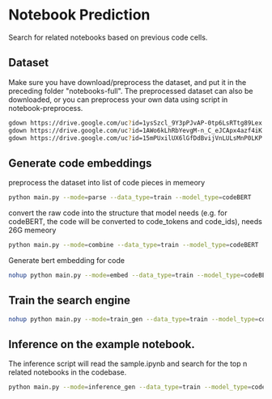 # Notebook Prediction
Search for related notebooks based on previous code cells. 
## Dataset
Make sure you have download/preprocess the dataset, and put it in the preceding folder "notebooks-full".
The preprocessed dataset can also be downloaded, or you can preprocess your own data using script in notebook-preprocess.
```sh
gdown https://drive.google.com/uc?id=1ysSzcl_9Y3pPJvAP-0tp6LsRTtg89Lex
gdown https://drive.google.com/uc?id=1AWo6kLhRbYevgM-n_C_eJCApx4azf4iK
gdown https://drive.google.com/uc?id=15mPUxilUX6lGfDdBvijVnLULsMnP0LKP
```
## Generate code embeddings
preprocess the dataset into list of code pieces in memeory
```sh
python main.py --mode=parse --data_type=train --model_type=codeBERT
```
convert the raw code into the structure that model needs (e.g. for codeBERT, the code will be converted to code_tokens and code_ids), needs 26G memeory
```sh
python main.py --mode=combine --data_type=train --model_type=codeBERT
```
Generate bert embedding for code
```sh
nohup python main.py --mode=embed --data_type=train --model_type=codeBERT &
```
## Train the search engine
```sh
nohup python main.py --mode=train_gen --data_type=train --model_type=codeBERT &
```
## Inference on the example notebook.
The inference script will read the sample.ipynb and search for the top n related notebooks in the codebase.
```sh
python main.py --mode=inference_gen --data_type=train --model_type=codeBERT
```
